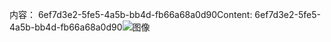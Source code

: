 <span data-ttu-id="c04ce-101">内容： 6ef7d3e2-5fe5-4a5b-bb4d-fb66a68a0d90</span><span class="sxs-lookup"><span data-stu-id="c04ce-101">Content: 6ef7d3e2-5fe5-4a5b-bb4d-fb66a68a0d90</span></span>![图像](c4c0c936-4ffe-40c1-8eee-45cef7af4ef7.png)
